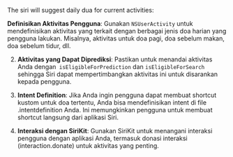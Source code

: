 The siri will suggest daily dua for current activities:

**Definisikan Aktivitas Pengguna**: Gunakan `NSUserActivity` untuk mendefinisikan aktivitas yang terkait dengan berbagai jenis doa harian yang pengguna lakukan. Misalnya, aktivitas untuk doa pagi, doa sebelum makan, doa sebelum tidur, dll.

2. **Aktivitas yang Dapat Diprediksi**: Pastikan untuk menandai aktivitas Anda dengan` isEligibleForPrediction` dan `isEligibleForSearch` sehingga Siri dapat mempertimbangkan aktivitas ini untuk disarankan kepada pengguna.

3. **Intent Definition**: Jika Anda ingin pengguna dapat membuat shortcut kustom untuk doa tertentu, Anda bisa mendefinisikan intent di file .intentdefinition Anda. Ini memungkinkan pengguna untuk membuat shortcut langsung dari aplikasi Siri.

4. **Interaksi dengan SiriKit**: Gunakan SiriKit untuk menangani interaksi pengguna dengan aplikasi Anda, termasuk donasi interaksi (interaction.donate) untuk aktivitas yang penting.